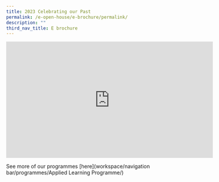 ```yaml
---
title: 2023 Celebrating our Past
permalink: /e-open-house/e-brochure/permalink/
description: ""
third_nav_title: E brochure
---
```

<iframe allowfullscreen="" allow="accelerometer; autoplay; clipboard-write; encrypted-media; gyroscope; picture-in-picture; web-share" frameborder="0" title="YouTube video player" src="https://www.youtube.com/embed/g2lDcREBrWU" height="315" width="560"></iframe>

See more of our programmes [here](workspace/navigation bar/programmes/Applied Learning Programme/)

